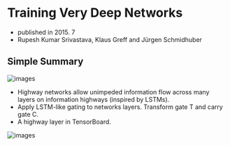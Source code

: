 # Training Very Deep Networks

- published in 2015. 7
- Rupesh Kumar Srivastava, Klaus Greff and Jürgen Schmidhuber

## Simple Summary

![images](../images/highway_networks_1.png)

- Highway networks allow unimpeded information flow across many layers on information highways (inspired by LSTMs).
- Apply LSTM-like gating to networks layers. Transform gate T and carry gate C.
- A highway layer in TensorBoard.

![images](../images/highway_networks_2.jpeg)